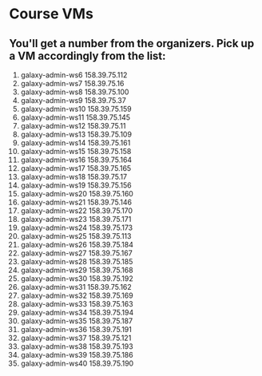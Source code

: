 # Course VMs

You'll get a number from the organizers. Pick up a VM accordingly from the list:
---------------------------------------------------------------------------------

1. galaxy-admin-ws6	158.39.75.112
2. galaxy-admin-ws7	158.39.75.16
3. galaxy-admin-ws8	158.39.75.100
4. galaxy-admin-ws9	158.39.75.37
5. galaxy-admin-ws10	158.39.75.159
6. galaxy-admin-ws11	158.39.75.145
7. galaxy-admin-ws12	158.39.75.11
8. galaxy-admin-ws13	158.39.75.109
9. galaxy-admin-ws14	158.39.75.161
10. galaxy-admin-ws15	158.39.75.158
11. galaxy-admin-ws16	158.39.75.164
12. galaxy-admin-ws17	158.39.75.165
13. galaxy-admin-ws18	158.39.75.17
14. galaxy-admin-ws19	158.39.75.156
15. galaxy-admin-ws20	158.39.75.160
16. galaxy-admin-ws21	158.39.75.146
17. galaxy-admin-ws22	158.39.75.170
18. galaxy-admin-ws23	158.39.75.171
19. galaxy-admin-ws24	158.39.75.173
20. galaxy-admin-ws25	158.39.75.113
21. galaxy-admin-ws26	158.39.75.184
22. galaxy-admin-ws27	158.39.75.167
23. galaxy-admin-ws28	158.39.75.185
24. galaxy-admin-ws29	158.39.75.168
25. galaxy-admin-ws30	158.39.75.192
26. galaxy-admin-ws31	158.39.75.162
27. galaxy-admin-ws32	158.39.75.169
28. galaxy-admin-ws33	158.39.75.163
29. galaxy-admin-ws34	158.39.75.194
30. galaxy-admin-ws35	158.39.75.187
31. galaxy-admin-ws36	158.39.75.191
32. galaxy-admin-ws37	158.39.75.121
33. galaxy-admin-ws38	158.39.75.193
34. galaxy-admin-ws39	158.39.75.186
35. galaxy-admin-ws40	158.39.75.190


